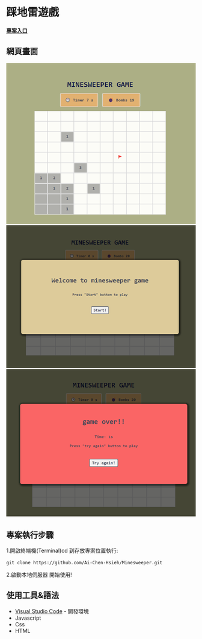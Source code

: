
# 踩地雷遊戲

#### [專案入口](https://minesweeper-rho-rosy.vercel.app/)
## 網頁畫面
![Minesweeper](https://github.com/Ai-Chen-Hsieh/Minesweeper/blob/main/asset/minesweeper.png)
![Minesweeper_start](https://github.com/Ai-Chen-Hsieh/Minesweeper/blob/main/asset/minesweeper_start.png)
![Minesweeper_game_over](https://github.com/Ai-Chen-Hsieh/Minesweeper/blob/main/asset/minesweeper_game_over.png)

## 專案執行步驟

1.開啟終端機(Terminal)cd 到存放專案位置執行:

```
git clone https://github.com/Ai-Chen-Hsieh/Minesweeper.git
```

2.啟動本地伺服器
開始使用!

## 使用工具&語法
- [Visual Studio Code](https://visualstudio.microsoft.com/zh-hant/) - 開發環境
- Javascript 
- Css
- HTML
